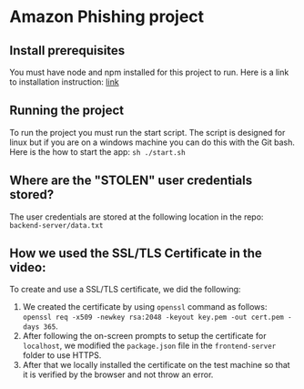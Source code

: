 # Amazon Phishing project

## Install prerequisites
You must have node and npm installed for this project to run.
Here is a link to installation instruction: [link](https://kinsta.com/blog/how-to-install-node-js/)

## Running the project
To run the project you must run the start script.
The script is designed for linux but if you are on a windows machine you can do this with the Git bash.
Here is the how to start the app: `sh ./start.sh`

## Where are the "STOLEN" user credentials stored?
The user credentials are stored at the following location in the repo: `backend-server/data.txt`

## How we used the SSL/TLS Certificate in the video:
To create and use a SSL/TLS certificate, we did the following:
1. We created the certificate by using `openssl` command as follows: `openssl req -x509 -newkey rsa:2048 -keyout key.pem -out cert.pem -days 365`.
2. After following the on-screen prompts to setup the certificate for `localhost`, we modified the `package.json` file in the `frontend-server` folder to use HTTPS.
3. After that we locally installed the certificate on the test machine so that it is verified by the browser and not throw an error.
